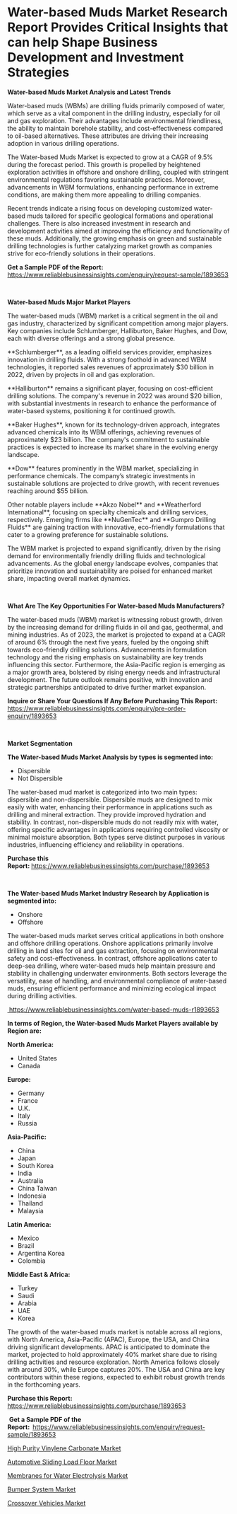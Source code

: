 <p><h1>Water-based Muds Market Research Report Provides Critical Insights that can help Shape Business Development and Investment Strategies</h1></p><p><strong>Water-based Muds Market Analysis and Latest Trends</strong></p>
<p><p>Water-based muds (WBMs) are drilling fluids primarily composed of water, which serve as a vital component in the drilling industry, especially for oil and gas exploration. Their advantages include environmental friendliness, the ability to maintain borehole stability, and cost-effectiveness compared to oil-based alternatives. These attributes are driving their increasing adoption in various drilling operations.</p><p>The Water-based Muds Market is expected to grow at a CAGR of 9.5% during the forecast period. This growth is propelled by heightened exploration activities in offshore and onshore drilling, coupled with stringent environmental regulations favoring sustainable practices. Moreover, advancements in WBM formulations, enhancing performance in extreme conditions, are making them more appealing to drilling companies.</p><p>Recent trends indicate a rising focus on developing customized water-based muds tailored for specific geological formations and operational challenges. There is also increased investment in research and development activities aimed at improving the efficiency and functionality of these muds. Additionally, the growing emphasis on green and sustainable drilling technologies is further catalyzing market growth as companies strive for eco-friendly solutions in their operations.</p></p>
<p><strong>Get a Sample PDF of the Report:&nbsp;</strong> <a href="https://www.reliablebusinessinsights.com/enquiry/request-sample/1893653?utm_campaign=1113&utm_medium=2&utm_source=Github&utm_content=ia&utm_term=04022025&utm_id=water-based-muds">https://www.reliablebusinessinsights.com/enquiry/request-sample/1893653</a></p>
<p>&nbsp;</p>
<p><strong>Water-based Muds Major Market Players</strong></p>
<p><p>The water-based muds (WBM) market is a critical segment in the oil and gas industry, characterized by significant competition among major players. Key companies include Schlumberger, Halliburton, Baker Hughes, and Dow, each with diverse offerings and a strong global presence.</p><p>**Schlumberger**, as a leading oilfield services provider, emphasizes innovation in drilling fluids. With a strong foothold in advanced WBM technologies, it reported sales revenues of approximately $30 billion in 2022, driven by projects in oil and gas exploration.</p><p>**Halliburton** remains a significant player, focusing on cost-efficient drilling solutions. The company's revenue in 2022 was around $20 billion, with substantial investments in research to enhance the performance of water-based systems, positioning it for continued growth.</p><p>**Baker Hughes**, known for its technology-driven approach, integrates advanced chemicals into its WBM offerings, achieving revenues of approximately $23 billion. The company's commitment to sustainable practices is expected to increase its market share in the evolving energy landscape.</p><p>**Dow** features prominently in the WBM market, specializing in performance chemicals. The company’s strategic investments in sustainable solutions are projected to drive growth, with recent revenues reaching around $55 billion.</p><p>Other notable players include **Akzo Nobel** and **Weatherford International**, focusing on specialty chemicals and drilling services, respectively. Emerging firms like **NuGenTec** and **Gumpro Drilling Fluids** are gaining traction with innovative, eco-friendly formulations that cater to a growing preference for sustainable solutions.</p><p>The WBM market is projected to expand significantly, driven by the rising demand for environmentally friendly drilling fluids and technological advancements. As the global energy landscape evolves, companies that prioritize innovation and sustainability are poised for enhanced market share, impacting overall market dynamics.</p></p>
<p>&nbsp;</p>
<p><strong>What Are The Key Opportunities For Water-based Muds Manufacturers?</strong></p>
<p><p>The water-based muds (WBM) market is witnessing robust growth, driven by the increasing demand for drilling fluids in oil and gas, geothermal, and mining industries. As of 2023, the market is projected to expand at a CAGR of around 6% through the next five years, fueled by the ongoing shift towards eco-friendly drilling solutions. Advancements in formulation technology and the rising emphasis on sustainability are key trends influencing this sector. Furthermore, the Asia-Pacific region is emerging as a major growth area, bolstered by rising energy needs and infrastructural development. The future outlook remains positive, with innovation and strategic partnerships anticipated to drive further market expansion.</p></p>
<p><strong>Inquire or Share Your Questions If Any Before Purchasing This Report:</strong> <a href="https://www.reliablebusinessinsights.com/enquiry/pre-order-enquiry/1893653?utm_campaign=1113&utm_medium=2&utm_source=Github&utm_content=ia&utm_term=04022025&utm_id=water-based-muds">https://www.reliablebusinessinsights.com/enquiry/pre-order-enquiry/1893653</a></p>
<p>&nbsp;</p>
<p><strong>Market Segmentation</strong></p>
<p><strong>The Water-based Muds Market Analysis by types is segmented into:</strong></p>
<p><ul><li>Dispersible</li><li>Not Dispersible</li></ul></p>
<p><p>The water-based mud market is categorized into two main types: dispersible and non-dispersible. Dispersible muds are designed to mix easily with water, enhancing their performance in applications such as drilling and mineral extraction. They provide improved hydration and stability. In contrast, non-dispersible muds do not readily mix with water, offering specific advantages in applications requiring controlled viscosity or minimal moisture absorption. Both types serve distinct purposes in various industries, influencing efficiency and reliability in operations.</p></p>
<p><strong>Purchase this Report:&nbsp;</strong><a href="https://www.reliablebusinessinsights.com/purchase/1893653?utm_campaign=1113&utm_medium=2&utm_source=Github&utm_content=ia&utm_term=04022025&utm_id=water-based-muds">https://www.reliablebusinessinsights.com/purchase/1893653</a></p>
<p>&nbsp;</p>
<p><strong>The Water-based Muds Market Industry Research by Application is segmented into:</strong></p>
<p><ul><li>Onshore</li><li>Offshore</li></ul></p>
<p><p>The water-based muds market serves critical applications in both onshore and offshore drilling operations. Onshore applications primarily involve drilling in land sites for oil and gas extraction, focusing on environmental safety and cost-effectiveness. In contrast, offshore applications cater to deep-sea drilling, where water-based muds help maintain pressure and stability in challenging underwater environments. Both sectors leverage the versatility, ease of handling, and environmental compliance of water-based muds, ensuring efficient performance and minimizing ecological impact during drilling activities.</p></p>
<p><a href="https://www.reliablebusinessinsights.com/water-based-muds-r1893653?utm_campaign=1113&utm_medium=2&utm_source=Github&utm_content=ia&utm_term=04022025&utm_id=water-based-muds">&nbsp;https://www.reliablebusinessinsights.com/water-based-muds-r1893653</a></p>
<p><strong>In terms of Region, the Water-based Muds Market Players available by Region are:</strong></p>
<p>
    <p> <strong> North America: </strong>
        <ul>
            <li>United States</li>
            <li>Canada</li>
        </ul>
        </p> 
    <p> <strong> Europe: </strong>
        <ul>
            <li>Germany</li>
            <li>France</li>
            <li>U.K.</li>
            <li>Italy</li>
            <li>Russia</li>
        </ul>
        </p> 
    <p> <strong> Asia-Pacific: </strong>
        <ul>
            <li>China</li>
            <li>Japan</li>
            <li>South Korea</li>
            <li>India</li>
            <li>Australia</li>
            <li>China Taiwan</li>
            <li>Indonesia</li>
            <li>Thailand</li>
            <li>Malaysia</li>
        </ul>
        </p> 
    <p> <strong> Latin America: </strong>
        <ul>
            <li>Mexico</li>
            <li>Brazil</li>
            <li>Argentina Korea</li>
            <li>Colombia</li>
        </ul>
        </p> 
    <p> <strong> Middle East & Africa: </strong>
        <ul>
            <li>Turkey</li>
            <li>Saudi</li>
            <li>Arabia</li>
            <li>UAE</li>
            <li>Korea</li>
        </ul>
    </p>
    </p>
<p><p>The growth of the water-based muds market is notable across all regions, with North America, Asia-Pacific (APAC), Europe, the USA, and China driving significant developments. APAC is anticipated to dominate the market, projected to hold approximately 40% market share due to rising drilling activities and resource exploration. North America follows closely with around 30%, while Europe captures 20%. The USA and China are key contributors within these regions, expected to exhibit robust growth trends in the forthcoming years.</p></p>
<p><strong>Purchase this Report: </strong><a href="https://www.reliablebusinessinsights.com/purchase/1893653?utm_campaign=1113&utm_medium=2&utm_source=Github&utm_content=ia&utm_term=04022025&utm_id=water-based-muds">https://www.reliablebusinessinsights.com/purchase/1893653</a></p>
<p>&nbsp;<strong>Get a Sample PDF of the Report:&nbsp;&nbsp;</strong><a href="https://www.reliablebusinessinsights.com/enquiry/request-sample/1893653?utm_campaign=1113&utm_medium=2&utm_source=Github&utm_content=ia&utm_term=04022025&utm_id=water-based-muds">https://www.reliablebusinessinsights.com/enquiry/request-sample/1893653</a></p>
<p><strong></strong></p>
<p><p><a href="https://github.com/abuugjetaj/Market-Research-Report-List-1/blob/main/high-purity-vinylene-carbonate-market.md?utm_campaign=1113&utm_medium=2&utm_source=Github&utm_content=ia&utm_term=04022025&utm_id=water-based-muds">High Purity Vinylene Carbonate Market</a></p><p><a href="https://www.linkedin.com/pulse/automotive-sliding-load-floor-market-outlook-2025-2032-regional-nqgre?utm_campaign=1113&utm_medium=2&utm_source=Github&utm_content=ia&utm_term=04022025&utm_id=water-based-muds">Automotive Sliding Load Floor Market</a></p><p><a href="https://github.com/rabiumofer/Market-Research-Report-List-1/blob/main/membranes-for-water-electrolysis-market.md?utm_campaign=1113&utm_medium=2&utm_source=Github&utm_content=ia&utm_term=04022025&utm_id=water-based-muds">Membranes for Water Electrolysis Market</a></p><p><a href="https://www.linkedin.com/pulse/future-assessment-forecast-global-bumper-system-market-size-ucrhe?utm_campaign=1113&utm_medium=2&utm_source=Github&utm_content=ia&utm_term=04022025&utm_id=water-based-muds">Bumper System Market</a></p><p><a href="https://www.linkedin.com/pulse/empowering-stakeholders-insights-from-crossover-vehicles-nejxc?utm_campaign=1113&utm_medium=2&utm_source=Github&utm_content=ia&utm_term=04022025&utm_id=water-based-muds">Crossover Vehicles Market</a></p></p>